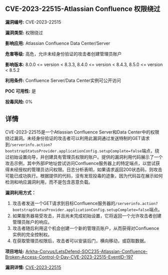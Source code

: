 ## CVE-2023-22515-Atlassian Confluence 权限绕过

**漏洞编号:** CVE-2023-22515

**漏洞类型:** 权限绕过

**影响应用:** Atlassian Confluence Data Center/Server

**危害等级:** 高危，允许未经身份验证的攻击者创建管理员账户

**影响版本:** 8.0.0 <= version < 8.3.3, 8.4.0 <= version < 8.4.3, 8.5.0 <= version < 8.5.2

**利用条件:** Confluence Server/Data Center实例可公开访问

**POC 可用性:** 是

**投毒风险:** 0%

## 详情

CVE-2023-22515是一个Atlassian Confluence Server和Data Center中的权限绕过漏洞。未经身份验证的攻击者可以利用此漏洞通过发送特制的GET请求到`/serverinfo.action?bootstrapStatusProvider.applicationConfig.setupComplete=false`端点，绕过初始设置向导，并创建具有管理员权限的账户。提供的漏洞利用代码展示了一个攻击示例，其中外部IP地址尝试访问Confluence服务器上的特定端点，以尝试获得未经授权的管理员访问权限。日志分析表明，如果请求返回200状态码，则攻击可能已成功执行。根据提供的代码，没有发现投毒的迹象，因为代码旨在展示如何检测和响应漏洞利用，而不是包含恶意负载。

**漏洞利用方式：**

1.  攻击者发送一个GET请求到目标Confluence服务器的`/serverinfo.action?bootstrapStatusProvider.applicationConfig.setupComplete=false`端点。
2.  如果服务器易受攻击，并且尚未完成初始设置，它将返回一个允许攻击者创建管理员账户的响应。
3.  攻击者随后利用这个机会创建一个新的管理员账户，从而获得对Confluence实例的完全控制权。
4.  在获取管理员权限后，攻击者可以安装后门，横向移动，或窃取数据。

**项目地址:** [Arkha-Corvus/LetsDefend-SOC235-Atlassian-Confluence-Broken-Access-Control-0-Day-CVE-2023-22515-EventID-197](https://github.com/Arkha-Corvus/LetsDefend-SOC235-Atlassian-Confluence-Broken-Access-Control-0-Day-CVE-2023-22515-EventID-197)

**漏洞详情:** [CVE-2023-22515](https://nvd.nist.gov/vuln/detail/CVE-2023-22515)